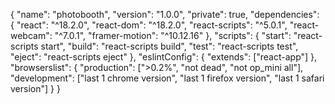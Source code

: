 {
  "name": "photobooth",
  "version": "1.0.0",
  "private": true,
  "dependencies": {
    "react": "^18.2.0",
    "react-dom": "^18.2.0",
    "react-scripts": "^5.0.1",
    "react-webcam": "^7.0.1",
    "framer-motion": "^10.12.16"
  },
  "scripts": {
    "start": "react-scripts start",
    "build": "react-scripts build",
    "test": "react-scripts test",
    "eject": "react-scripts eject"
  },
  "eslintConfig": {
    "extends": ["react-app"]
  },
  "browserslist": {
    "production": [">0.2%", "not dead", "not op_mini all"],
    "development": ["last 1 chrome version", "last 1 firefox version", "last 1 safari version"]
  }
}
